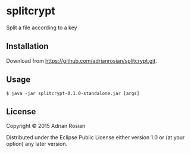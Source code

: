 # splitcrypt

Split a file according to a key

## Installation

Download from https://github.com/adrianrosian/splitcrypt.git.

## Usage

    $ java -jar splitcrypt-0.1.0-standalone.jar [args]

## License

Copyright © 2015 Adrian Rosian

Distributed under the Eclipse Public License either version 1.0 or (at
your option) any later version.
